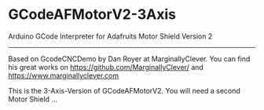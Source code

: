 GCodeAFMotorV2-3Axis
==============

Arduino GCode Interpreter for Adafruits Motor Shield Version 2

--------------

Based on GcodeCNCDemo by Dan Royer at MarginallyClever.
You can find his great works on https://github.com/MarginallyClever/
and https://www.marginallyclever.com

This is the 3-Axis-Version of GCodeAFMotorV2.
You will need a second Motor Shield ...

